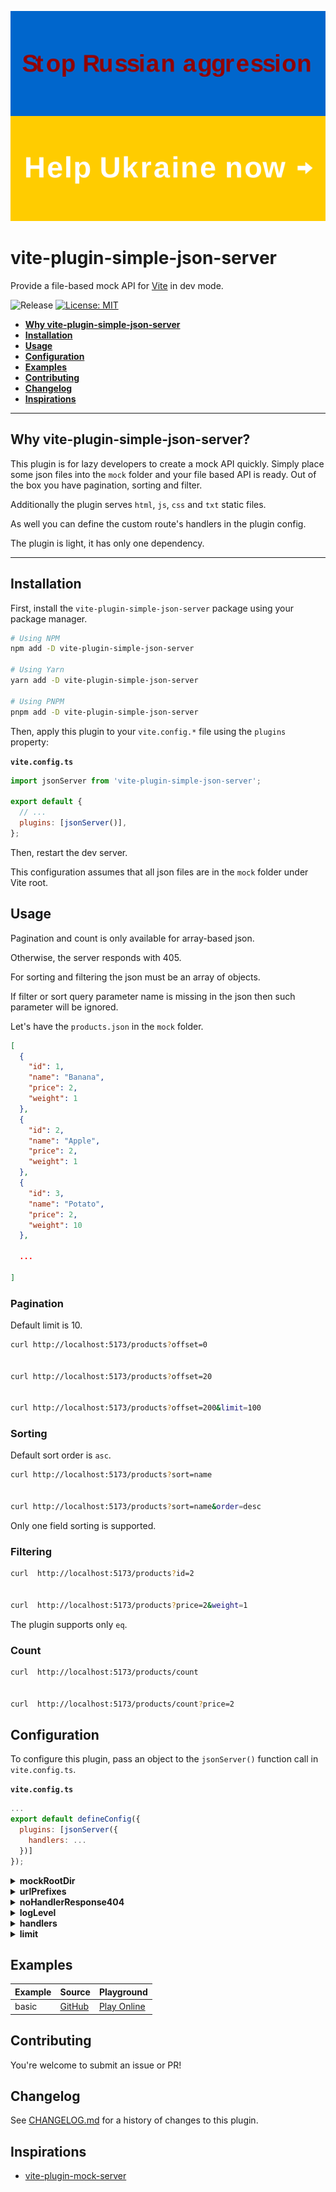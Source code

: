 [![Help Ukraine now!](https://raw.githubusercontent.com/alextim/help-ukraine-win-flag/master/stop-russian-agressian-help-ukraine-now-link.svg 'Help Ukraine now!')](https://bank.gov.ua/en/about/support-the-armed-forces)

# vite-plugin-simple-json-server

Provide a file-based mock API for [Vite](https://vitejs.dev/) in dev mode.

![Release](https://github.com/alextim/vite-plugin-simple-json-server/actions/workflows/release.yaml/badge.svg) [![License: MIT](https://img.shields.io/badge/License-MIT-green.svg)](https://opensource.org/licenses/MIT)

- <strong>[Why vite-plugin-simple-json-server](#why-vite-plugin-simple-json-server)</strong>
- <strong>[Installation](#installation)</strong>
- <strong>[Usage](#usage)</strong>
- <strong>[Configuration](#configuration)</strong>
- <strong>[Examples](#examples)</strong>
- <strong>[Contributing](#contributing)</strong>
- <strong>[Changelog](#changelog)</strong>
- <strong>[Inspirations](#inspirations)</strong>

---

## Why vite-plugin-simple-json-server?

This plugin is for lazy developers to create a mock API quickly. Simply place some json files into the `mock` folder and your file based API is ready. Out of the box you have pagination, sorting and filter.  

Additionally the plugin serves `html`, `js`, `css` and `txt` static files.  

As well you can define the custom route's handlers in the plugin config.

The plugin is light, it has only one dependency.

---

## Installation

First, install the `vite-plugin-simple-json-server` package using your package manager.

```sh
# Using NPM
npm add -D vite-plugin-simple-json-server

# Using Yarn
yarn add -D vite-plugin-simple-json-server

# Using PNPM
pnpm add -D vite-plugin-simple-json-server
```

Then, apply this plugin to your `vite.config.*` file using the `plugins` property:

**`vite.config.ts`**

```js
import jsonServer from 'vite-plugin-simple-json-server';

export default {
  // ...
  plugins: [jsonServer()],
};
```

Then, restart the dev server.

This configuration assumes that all json files are in the `mock` folder under Vite root.

## Usage

Pagination and count is only available for array-based json.  

Otherwise, the server responds with 405.  

For sorting and filtering the json must be an array of objects.  

If filter or sort query parameter name is missing in the json then such parameter will be ignored.  

Let's have the `products.json` in the `mock` folder.

```json
[
  {
    "id": 1,
    "name": "Banana",
    "price": 2,
    "weight": 1
  },
  {
    "id": 2,
    "name": "Apple",
    "price": 2,
    "weight": 1
  },
  {
    "id": 3,
    "name": "Potato",
    "price": 2,
    "weight": 10
  },

  ...

]
```

### Pagination


Default limit is 10.

```sh
curl http://localhost:5173/products?offset=0


curl http://localhost:5173/products?offset=20


curl http://localhost:5173/products?offset=200&limit=100
```

### Sorting

Default sort order is `asc`.

```sh
curl http://localhost:5173/products?sort=name


curl http://localhost:5173/products?sort=name&order=desc
```

Only one field sorting is supported.

### Filtering

```sh
curl  http://localhost:5173/products?id=2


curl  http://localhost:5173/products?price=2&weight=1
```

The plugin supports only `eq`.

### Count

```sh
curl  http://localhost:5173/products/count


curl  http://localhost:5173/products/count?price=2
```
## Configuration

To configure this plugin, pass an object to the `jsonServer()` function call in `vite.config.ts`.

**`vite.config.ts`**

```js
...
export default defineConfig({
  plugins: [jsonServer({
    handlers: ...
  })]
});
```

<details>
  <summary><strong>mockRootDir</strong></summary>

|   Type     | Required | Default value |
| :--------: | :------: | :-----------: |
|  `String`  |    No    |    `mock`     |

It's a subfolder under the Vite root. Place all your static files here.  

If the file name is `index.*` then its route will be the parent directory path.  

Html files are served first. 

|   Type | Supported methods |
| :----: | :------------: |
| `json` | `GET`, `POST`  |
| `html` | `GET`          |
| `js`   | `GET`          |
| `css`  | `GET`          |
| `txt`  | `GET`          |

The server will respond with the 403 error for unsupported methods.

**`vite.config.ts`**

```js
import jsonServer from 'vite-plugin-simple-json-server';

export default {

  plugins: [
    jsonServer({
      mockRootDir: 'json-api',
    }),
  ],
};
```

</details>
  
<details>
  <summary><strong>urlPrefixes</strong></summary>

|   Type     | Required |  Default value  |
| :--------: | :------: | :-------------: |
| `String[]` |    No    | `[ '/api/' ]`   |

Array of non empty strings.  

The plugin will look for requests starting with these prefixes.  

Slashes are not obligatory: plugin will add them automatically during option validation.  

**`vite.config.ts`**

```js
import jsonServer from 'vite-plugin-simple-json-server';

export default {
  plugins: [
    jsonServer({
      urlPrefixes: [ 
        '/fist-api/', 
        '/second-api/',
      ],
    }),
  ],
};
```

</details>

<details>
  <summary><strong>noHandlerResponse404</strong></summary>

|  Type     | Required | Default value |
| :-------: | :------: | :-----------: |
| `Boolean` |    No    |  `true`       |

If its value is `false` the server won't respond with 404 error.

**`vite.config.ts`**

```js
import jsonServer from 'vite-plugin-simple-json-server';

export default {
  plugins: [
    jsonServer({
      noHandlerResponse404: false,
    }),
  ],
};
```

</details>

<details>
  <summary><strong>logLevel</strong></summary>

|    Type    | Required |           Default value           |
| :--------: | :------: | :-------------------------------: |
| `LogLevel` |    No    | `info`                            |

Available values: `'info' | 'warn' | 'error' | 'silent'`;

**`vite.config.ts`**

```js
import jsonServer from 'vite-plugin-simple-json-server';

export default {
  plugins: [
    jsonServer({
      logLevel: 'error',
    }),
  ],
};
```

</details>

<details>
  <summary><strong>handlers</strong></summary>

|    Type         | Required |           Default value           |
| :-------------: | :------: | :-------------------------------: |
| `MockHandler[]` |    No    | `undefined`                       |

Array of mock handlers.

The `MockHandler` type consists of `pattern`, `method` and `handle` fields.

**`pattern`**

`String`, required.  

Apache Ant-style path pattern.  It's done with [@howiefh/ant-path-matcher](https://www.npmjs.com/package/@howiefh/ant-path-matcher).;

The mapping matches URLs using the following rules:  

- `?` matches one character;
- `*` matches zero or more characters;
- `**` matches zero or more directories in a path;
- `{spring:[a-z]+}` matches the regexp `[a-z]+` as a path variable named `spring`.
  
**`method`** 

`String`, optional.  

Any HTTP method: `GET` | `POST` etc;

**`handle`**

`MockFunction`: `(req: Connect.IncomingMessage, res: ServerResponse, urlVars?: Record<string, string>): void`

- `req`: `Connect.IncomingMessage` from [Vite](https://github.com/vitejs/vite/blob/main/packages/vite/types/connect.d.ts);
- `res`: `ServerResponse` from [Node http](https://nodejs.org/api/http.html);
- `urlVars`: key-value pairs from parsed url.

**`vite.config.ts`**

```js
import jsonServer from 'vite-plugin-simple-json-server';

export default {
  plugins: [
    jsonServer({
      handlers: [
        {
          pattern: '/api/hello/1',
          handle: (req, res) => {
            res.end(`Hello world! ${req.url}`);
          },
        },
        {
          pattern: '/api/hello/*',
          handle: (req, res) => {
            res.end(`Hello world! ${req.url}`);
          },
        },
        {
          pattern: '/api/users/{userId}',
          method: 'POST',
          handle: (req, res, urlVars) => {
            const data = [
              {
                url: req.url,
                urlVars
              },
            ];
            res.setHeader('Content-Type', 'application/json');
            res.end(JSON.stringify(data));
          },
        },
      ],
    }),
  ],
};
```

:exclamation: Handlers are served first. They intercept namesake file routes.

</details>

<details>
  <summary><strong>limit</strong></summary>

|   Type     | Required | Default value |
| :--------: | :------: | :-----------: |
|  `Number`  |    No    |    10         |

Number of items to return.  

Usage:

```sh
curl http://localhost:5173/products?offset=300&limit=100
```

**`vite.config.ts`**

```js
import jsonServer from 'vite-plugin-simple-json-server';

export default {

  plugins: [
    jsonServer({
      limit: 100,
    }),
  ],
};
```

</details>

## Examples

| Example  | Source                                                                                | Playground                                                                                                 |
| -------- | ------------------------------------------------------------------------------------- | ---------------------------------------------------------------------------------------------------------- |
| basic    | [GitHub](https://github.com/alextim/vite-plugin-simple-json-server/tree/main/examples/basic)    | [Play Online](https://stackblitz.com/fork/github/alextim/vite-plugin-simple-json-server/tree/main/examples/basic)    |

## Contributing

You're welcome to submit an issue or PR!

## Changelog

See [CHANGELOG.md](CHANGELOG.md) for a history of changes to this plugin.

## Inspirations

- [vite-plugin-mock-server](https://github.com/enjoycoding/vite-plugin-mock-server)
